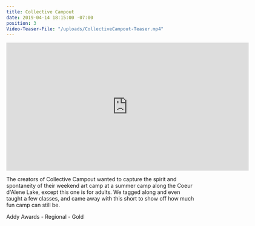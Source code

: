 ```yaml
---
title: Collective Campout
date: 2019-04-14 18:15:00 -07:00
position: 3
Video-Teaser-File: "/uploads/CollectiveCampout-Teaser.mp4"
---
```


<iframe src="https://player.vimeo.com/video/287886886" width="640" height="338" frameborder="0" allow="autoplay; fullscreen" allowfullscreen></iframe>


The creators of Collective Campout wanted to capture the spirit and spontaneity of their weekend art camp at a summer camp along the Coeur d'Alene Lake, except this one is for adults. We tagged along and even taught a few classes, and came away with this short to show off how much fun camp can still be.  

Addy Awards - Regional - Gold